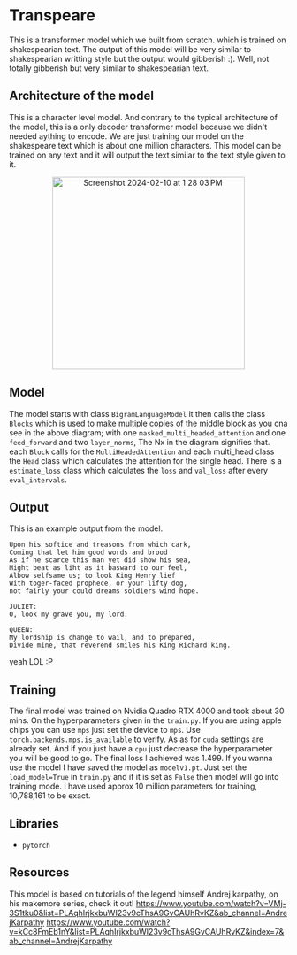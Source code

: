 # Transpeare
This is a transformer model which we built from scratch. which is trained on shakespearian text. The output of this model will be very similar to shakespearian writting style but the output would gibberish :). Well, not totally gibberish but very similar to shakespearian text.

## Architecture of the model
This is a character level model. And contrary to the typical architecture of the model, this is a only decoder transformer model because we didn't needed aything to encode. We are just training our model on the shakespeare text which is about one million characters. This model can be trained on any text and it will output the text similar to the text style given to it.

<p align="center">
<img width="348" alt="Screenshot 2024-02-10 at 1 28 03 PM" src="https://github.com/davnish/transpeare/assets/32027279/c99823cf-3af5-486c-a459-a208292e1b0b">
</p>

## Model
The model starts with class `BigramLanguageModel` it then calls the class `Blocks` which is used to make multiple copies of the middle block as you cna see in the above diagram; with one `masked_multi_headed_attention` and one `feed_forward` and two `layer_norms`, The Nx in the diagram signifies that. each `Block` calls for the `MultiHeadedAttention`  and each multi_head class the `Head` class which calculates the attention for the single head. There is a `estimate_loss` class which calculates the `loss` and `val_loss` after every `eval_intervals`. 

## Output
This is an example output from the model.
```
Upon his softice and treasons from which cark,
Coming that let him good words and brood
As if he scarce this man yet did show his sea,
Might beat as liht as it basward to our feel,
Albow selfsame us; to look King Henry lief
With toger-faced prophece, or your lifty dog,
not fairly your could dreams soldiers wind hope.

JULIET:
O, look my grave you, my lord.

QUEEN:
My lordship is change to wail, and to prepared,
Divide mine, that reverend smiles his King Richard king.
```
yeah LOL :P

## Training
The final model was trained on Nvidia Quadro RTX 4000 and took about 30 mins. On the hyperparameters given in the `train.py`. If you are using apple chips you can use `mps` just set the device to `mps`. Use `torch.backends.mps.is_available` to verify. As as for `cuda` settings are already set. And if you just have a `cpu` just decrease the hyperparameter you will be good to go. The final loss I achieved was 1.499. If you wanna use the model I have saved the model as `modelv1.pt`. Just set the `load_model=True` in `train.py` and if it is set as `False` then model will go into training mode. I have used approx 10 million parameters for training, 10,788,161 to be exact.

## Libraries
- `pytorch`


## Resources
This model is based on tutorials of the legend himself Andrej karpathy, on his makemore series, check it out!
https://www.youtube.com/watch?v=VMj-3S1tku0&list=PLAqhIrjkxbuWI23v9cThsA9GvCAUhRvKZ&ab_channel=AndrejKarpathy
https://www.youtube.com/watch?v=kCc8FmEb1nY&list=PLAqhIrjkxbuWI23v9cThsA9GvCAUhRvKZ&index=7&ab_channel=AndrejKarpathy
